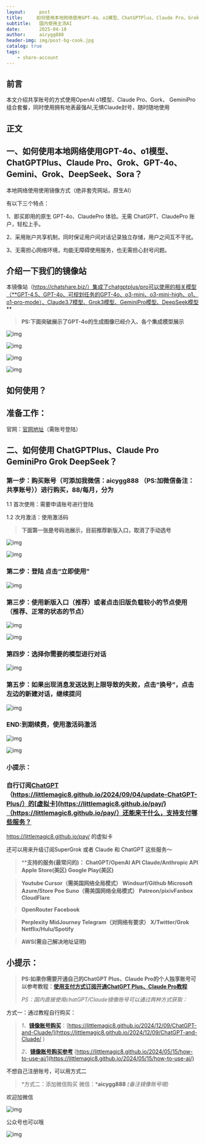 ```yaml
---
layout:     post
title:     如何使用本地网络使用GPT-4o、o1模型、ChatGPTPlus、Claude Pro、Grok、GPT-4o、Gemini、Grok、DeepSeek？如何突破chatgptplus o1 使用次数限制
subtitle:   国内使用主流AI
date:       2025-04-10
author:     aicygg888
header-img: img/post-bg-cook.jpg
catalog: true
tags:
    - share-account
---
```


## **前言**

本文介绍共享账号的方式使用OpenAI o1模型、Claude Pro、Gork、 GeminiPro组合套餐，同时使用拥有地表最强AI,无惧Claude封号，随时随地使用

## **正文**

## **一、如何使用本地网络使用GPT-4o、o1模型、ChatGPTPlus、Claude Pro、Grok、GPT-4o、Gemini、Grok、DeepSeek、Sora？**

本地网络使用使用镜像方式（绝非套壳网站，原生AI）

有以下三个特点：

1、即买即用的原生 GPT-4o、ClaudePro 体验。无需 ChatGPT、ClaudePro  账户，轻松上手。

2、采用账户共享机制，同时保证用户间对话记录独立存储，用户之间互不干扰。

3、无需担心网络环境，均能无障碍使用服务，也无需担心封号问题。

## 介绍一下我们的镜像站

本镜像站（https://chatshare.biz/）集成了chatgptplus/pro可以使用的相关模型（**GPT-4.5、GPT-4o、可规划任务的GPT-4o、o3-mini、o3-mini-high、o1、o1-pro-mode）、Claude3.7模型、Grok3模型、GeminiPro模型、DeepSeek模型**

> **PS:下面突破展示了GPT-4o的生成图像已经介入、各个集成模型展示**

![img](https://pica.zhimg.com/80/v2-84f79acd978968c719dbc41d244d5076_720w.png)



![img](https://pic1.zhimg.com/80/v2-020e13d97196b5baada885ddda6ac29f_720w.png)

![img](https://picx.zhimg.com/80/v2-617cbfce0ce9f235502f80f14888486c_720w.png)

![img](https://pica.zhimg.com/80/v2-ffcc744a4761e327dd04a9a8efd794a3_720w.png)



## 如何使用？

## **准备工作：**

官网：[官网地址](https://chatshare.biz/)（需账号登陆）

## **二、如何使用 ChatGPTPlus、Claude Pro GeminiPro Grok DeepSeek？**

### **第一步：购买账号（可添加我微信：aicygg888 （PS:加微信备注：共享账号））进行购买，88/每月，分为**

1.1 首次使用：需要申请账号进行登陆 

1.2 次月激活：使用激活码

> **下面第一张是号码池展示，目前推荐新版入口，取消了手动选号**

![img](https://pic1.zhimg.com/80/v2-893e7fe208dc53cd89ba0ac732bd2936_720w.png)



![img](https://picx.zhimg.com/80/v2-bd5e8ce3146ff5e8034f8bde15bf9b10_720w.png)

### **第二步：登陆 点击“立即使用”**

![img](https://picx.zhimg.com/80/v2-9b2bd818f79d93dbc9fb98e93c07990a_720w.png)



### **第三步：**使用新版入口（推荐）或者点击旧版**负载较小的节点使用（推荐、正常的状态的节点）**

![img](https://pica.zhimg.com/80/v2-bd5e8ce3146ff5e8034f8bde15bf9b10_720w.png)

![img](https://picx.zhimg.com/80/v2-27f201ee250b0033d5e2601ba6c64524_720w.png)

### **第四步：选择你需要的模型进行对话**

![img](https://pic1.zhimg.com/80/v2-689d041242b6f8a05f052f9608fb18f3_720w.png)



### **第五步：如果出现消息发送达到上限导致的失败，点击“换号”，点击左边的新建对话，继续提问**

![img](https://pic1.zhimg.com/80/v2-89a0b85725b7922e719a2910b8515fdd_720w.png)

### **END:到期续费，使用激活码激活**

![img](https://pica.zhimg.com/80/v2-da9bb9645ec193aa2de3a50520b868ee_720w.png)

![img](https://picx.zhimg.com/80/v2-6fb442ffcc5edc820e7118f97dd1536e_720w.png)



### 小提示：

### 自行订阅[ChatGPT](https://littlemagic8.github.io/2024/09/04/update-ChatGPT-Plus/)（https://littlemagic8.github.io/2024/09/04/update-ChatGPT-Plus/）的[虚拟卡](https://littlemagic8.github.io/pay/)（https://littlemagic8.github.io/pay/）还能来干什么，支持支付哪些服务？

https://littlemagic8.github.io/pay/ 的虚拟卡

还可以用来升级订阅SuperGrok 或者 Claude 和 ChatGPT 这些服务～

> ****支持的服务(最常问的)： ChatGPT/OpenAI API Claude/Anthropic API Apple Store(美区) Google Play(美区)**

> **Youtube Cursor（需美国网络全局模式） Windsurf/Github Microsoft Azure/Store Poe Suno（需美国网络全局模式） Patreon/pixivFanbox CloudFlare**

> **OpenRouter Facebook**

> **Perplexity MidJourney Telegram（对网络有要求） X/Twitter/Grok Netflix/Hulu/Spotify**

> **AWS(需自己解决地址证明)**

## 小提示：

> **PS:如果你需要开通自己的ChatGPT Plus、Claude Pro的个人独享账号可以参考教程：**[**使用支付方式订阅开通ChatGPT Plus、Claude Pro教程**](https://littlemagic8.github.io/2024/09/04/update-ChatGPT-Plus/) 
>
> *PS：国内直接使用chatGPT/Claude镜像账号可以通过两种方式获取：*

方式一：通过教程自行购买：

> *1、*[**镜像账号购买**](https://littlemagic8.github.io/2024/12/09/ChatGPT-and-Cluade/)：[https://littlemagic8.github.io/2024/12/09/ChatGPT-and-Cluade/](https://littlemagic8.github.io/2024/12/09/ChatGPT-and-Cluade/ ) 
>
> *2、*[**镜像账号购买参考**](https://littlemagic8.github.io/2024/05/15/how-to-use-ai/) [https://littlemagic8.github.io/2024/05/15/how-to-use-ai/](https://littlemagic8.github.io/2024/05/15/how-to-use-ai/)

不想自己注册账号，可以用方式二

> *方式二：添加微信购买 微信：***aicygg888** *(备注镜像账号哦)*

欢迎加微信

![img](https://picx.zhimg.com/80/v2-46f7cfd62d1e94381388ab08b0fea3af_720w.png)

公众号也可以哦

![img](https://pic1.zhimg.com/80/v2-4e622b64238b20948a02e0c988ca5704_720w.png)
